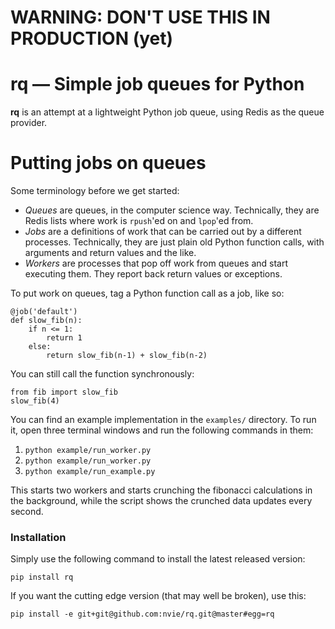 # WARNING: DON'T USE THIS IN PRODUCTION (yet)

# rq — Simple job queues for Python

**rq** is an attempt at a lightweight Python job queue, using Redis as the
queue provider.


# Putting jobs on queues

Some terminology before we get started:

* *Queues* are queues, in the computer science way.  Technically, they are
  Redis lists where work is `rpush`'ed on and `lpop`'ed from.
* *Jobs* are a definitions of work that can be carried out by a different
  processes.  Technically, they are just plain old Python function calls, with
  arguments and return values and the like.
* *Workers* are processes that pop off work from queues and start
  executing them.  They report back return values or exceptions.

To put work on queues, tag a Python function call as a job, like so:

    @job('default')
    def slow_fib(n):
        if n <= 1:
            return 1
        else:
            return slow_fib(n-1) + slow_fib(n-2)

You can still call the function synchronously:

    from fib import slow_fib
    slow_fib(4)

You can find an example implementation in the `examples/` directory.  To run
it, open three terminal windows and run the following commands in them:

1. `python example/run_worker.py`
1. `python example/run_worker.py`
1. `python example/run_example.py`

This starts two workers and starts crunching the fibonacci calculations in the
background, while the script shows the crunched data updates every second.


### Installation

Simply use the following command to install the latest released version:

    pip install rq

If you want the cutting edge version (that may well be broken), use this:

    pip install -e git+git@github.com:nvie/rq.git@master#egg=rq

